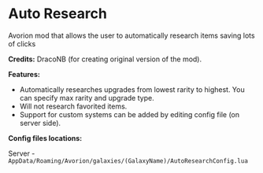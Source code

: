 # Auto Research

Avorion mod that allows the user to automatically research items saving lots of clicks

**Credits:** DracoNB (for creating original version of the mod).

**Features:**
* Automatically researches upgrades from lowest rarity to highest. You can specify max rarity and upgrade type.
* Will not research favorited items.
* Support for custom systems can be added by editing config file (on server side).

**Config files locations:**

Server - `AppData/Roaming/Avorion/galaxies/(GalaxyName)/AutoResearchConfig.lua`